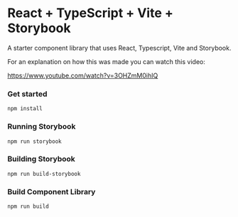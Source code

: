 # React + TypeScript + Vite + Storybook

A starter component library that uses React, Typescript, Vite and Storybook.

For an explanation on how this was made you can watch this video:

https://www.youtube.com/watch?v=3OHZmM0ihIQ

### Get started

`npm install`

### Running Storybook

`npm run storybook`

### Building Storybook

`npm run build-storybook`

### Build Component Library

`npm run build`
